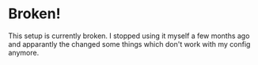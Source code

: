 # Broken!

This setup is currently broken.
I stopped using it myself a few months ago and apparantly the changed some
things which don't work with my config anymore.
